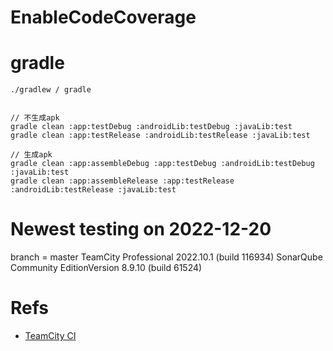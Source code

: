 # EnableCodeCoverage

# gradle

`./gradlew / gradle`
```

// 不生成apk
gradle clean :app:testDebug :androidLib:testDebug :javaLib:test
gradle clean :app:testRelease :androidLib:testRelease :javaLib:test

// 生成apk
gradle clean :app:assembleDebug :app:testDebug :androidLib:testDebug :javaLib:test
gradle clean :app:assembleRelease :app:testRelease :androidLib:testRelease :javaLib:test
```

# Newest testing on 2022-12-20
branch = master
TeamCity Professional 2022.10.1 (build 116934)
SonarQube Community EditionVersion 8.9.10 (build 61524)


# Refs
- [TeamCity CI](https://github.com/YingVickyCao/YingVickyCao.github.io/blob/master/doc/tools/teamcity/Readme.md)
